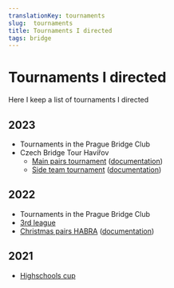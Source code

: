 ```yaml
---
translationKey: tournaments
slug:  tournaments
title: Tournaments I directed
tags: bridge
---
```


# Tournaments I directed

Here I keep a list of tournaments I directed

## 2023

- Tournaments in the Prague Bridge Club
- Czech Bridge Tour Havířov 
  - [Main pairs tournament](https://matrikacbs.cz/Detail-turnaje.aspx?id=4853) ([documentation](http://www.bridgebase.6f.sk/results/ZT/2023/vc-havirov/start.php))
  - [Side team tournament](https://matrikacbs.cz/Detail-turnaje.aspx?id=4854) ([documentation](http://www.bridgebase.6f.sk/results/ZT/2023/vc-havirov-tymy/start.php))

## 2022

- Tournaments in the Prague Bridge Club
- [3rd league](https://matrikacbs.cz/Detail-turnaje.aspx?id=4711)
- [Christmas pairs HABRA](https://matrikacbs.cz/Detail-turnaje.aspx?id=4747) ([documentation](http://www.bridgebase.6f.sk/results/ZF/2022/VanocniHABRA/start.php))

## 2021
- [Highschools cup](https://matrikacbs.cz/Detail-turnaje.aspx?id=4479)
